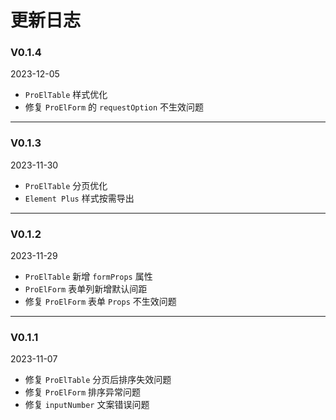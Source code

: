 # 更新日志


### V0.1.4

2023-12-05

- `ProElTable` 样式优化
- 修复 `ProElForm` 的 `requestOption` 不生效问题

---

### V0.1.3

2023-11-30

- `ProElTable` 分页优化
- `Element Plus` 样式按需导出

---

### V0.1.2

2023-11-29

- `ProElTable` 新增 `formProps` 属性
- `ProElForm` 表单列新增默认间距
- 修复 `ProElForm` 表单 `Props` 不生效问题

---

### V0.1.1

2023-11-07

- 修复 `ProElTable` 分页后排序失效问题
- 修复 `ProElForm` 排序异常问题
- 修复 `inputNumber` 文案错误问题
